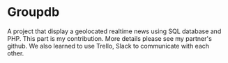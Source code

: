 # Groupdb
A project that display a geolocated realtime news using SQL database and PHP. This part is my contribution. More details please see my partner's github. We also learned to use Trello, Slack to communicate with each other.

